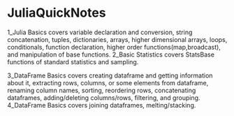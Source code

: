 # JuliaQuickNotes
1_Julia Basics covers variable declaration and conversion, string concatenation, tuples, dictionaries, arrays, higher dimensional arrays, loops, conditionals, function declaration, higher order functions(map,broadcast), and manipulation of base functions. 
2_Basic Statistics covers StatsBase functions of standard statistics and sampling.

3_DataFrame Basics covers creating dataframe and getting information about it, extracting rows, columns, or some elements from dataframe, renaming column names, sorting, reordering rows, concatenating dataframes, adding/deleting columns/rows, filtering, and grouping.
4_DataFrame Basics covers joining dataframes, melting/stacking. 
